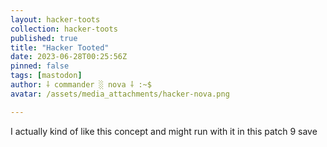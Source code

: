 ```yaml
---
layout: hacker-toots
collection: hacker-toots
published: true
title: "Hacker Tooted"
date: 2023-06-28T00:25:56Z
pinned: false
tags: [mastodon]
author: ⸸ commander ░ nova ⸸ :~$
avatar: /assets/media_attachments/hacker-nova.png

---
```


<p>I actually kind of like this concept and might run with it in this patch 9 save</p>



